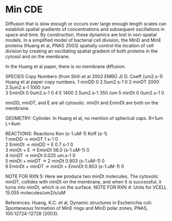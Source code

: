 # Min CDE

Diffusion that is slow enough or occurs over large enough length scales can establish spatial gradients of concentrations and subsequent oscillations in space and time. By construction, these dynamics are lost in non-spatial models. In a simplified model of bacterial cell division, the MinD and MinE proteins (Huang et al, PNAS 2003) spatially control the location of cell division by creating an oscillating spatial gradient of both proteins in the cytosol and on the membrane. 

In the Huang et al paper, there is no membrane diffusion.	

SPECIES     Copy Numbers (from Shih et al 2002 EMBO J)	D. Coeff (um2.s-1)	Huang et al paper copy numbers.	
1	minDD	    0	        2.5um2.s-1  0
2	minDT	    2000	    2.5um2.s-1	1000 /um	
3	EminDt  	0	        0um2.s-1		0
4	E	        1400	    2.5um2.s-1	350 /um	
5	minDt	    0	        0um2.s-1		0

minDD, minDT, and E are all cytosolic.
minDt and EminDt are both on the membrane.

GEOMETRY: Cylinder. In Huang et al, no mention of spherical caps.
R=1um
L=4um

REACTIONS:
	Reactions	Kon (s-1.uM-1)	Koff (s-1)	
1	minDD -> minDT	                      1 s-1	0	
2	EminDt -> minDD + E	                  0.7 s-1	0	
3	minDt + E -> EminDt	                  56.0 (s-1.uM-1)	0	
4	minDT -> minDt	                      0.025 um.s-1	0	
5	minDt + minDT -> 2 minDt	            0.903 (s-1.uM-1)	0	
6	EminDt + minDT -> minDt + EminDt	    0.903 (s-1.uM-1)	0	

NOTE FOR RXN 5: Here we produce two minDt molecules. The cytosolic minDT, collides with minDt on the membrane, and when it is successful, it turns into minDt, which is on the surface.
NOTE FOR RXN 4: Units for VCELL 15.055 molecules/um2/s/uM



References: Huang, K.C. et al, Dynamic structures in Escherichia coli: Spontaneous formation of MinE rings and MinD polar zones, PNAS, 100:12724-12728 (2003).
